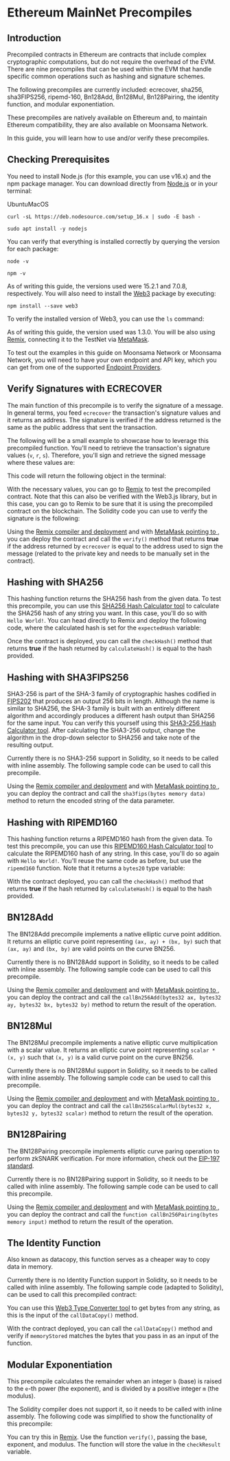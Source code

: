 # Ethereum MainNet Precompiles


## Introduction

Precompiled contracts in Ethereum are contracts that include complex cryptographic computations, but do not require the overhead of the EVM. There are nine precompiles that can be used within the EVM that handle specific common operations such as hashing and signature schemes.

The following precompiles are currently included: ecrecover, sha256, sha3FIPS256, ripemd-160, Bn128Add, Bn128Mul, Bn128Pairing, the identity function, and modular exponentiation.

These precompiles are natively available on Ethereum and, to maintain Ethereum compatibility, they are also available on Moonsama Network.

In this guide, you will learn how to use and/or verify these precompiles.

## Checking Prerequisites

You need to install Node.js (for this example, you can use v16.x) and the npm package manager. You can download directly from [Node.js](https://nodejs.org/en/download/) or in your terminal:

UbuntuMacOS

```
curl -sL https://deb.nodesource.com/setup_16.x | sudo -E bash -

sudo apt install -y nodejs

```

You can verify that everything is installed correctly by querying the version for each package:

```
node -v

```

```
npm -v

```

As of writing this guide, the versions used were 15.2.1 and 7.0.8, respectively. You will also need to install the [Web3](https://web3js.readthedocs.io/en/latest/) package by executing:

```
npm install --save web3

```

To verify the installed version of Web3, you can use the `ls` command:

As of writing this guide, the version used was 1.3.0. You will be also using [Remix](builders/build/eth-api/dev-env/remix/), connecting it to the  TestNet via [MetaMask](tokens/connect/metamask/).

To test out the examples in this guide on Moonsama Network or Moonsama Network, you will need to have your own endpoint and API key, which you can get from one of the supported [Endpoint Providers](builders/get-started/endpoints/).

## Verify Signatures with ECRECOVER

The main function of this precompile is to verify the signature of a message. In general terms, you feed `ecrecover` the transaction's signature values and it returns an address. The signature is verified if the address returned is the same as the public address that sent the transaction.

The following will be a small example to showcase how to leverage this precompiled function. You'll need to retrieve the transaction's signature values (`v`, `r`, `s`). Therefore, you'll sign and retrieve the signed message where these values are:

This code will return the following object in the terminal:

With the necessary values, you can go to [Remix](builders/build/eth-api/dev-env/remix/) to test the precompiled contract. Note that this can also be verified with the Web3.js library, but in this case, you can go to Remix to be sure that it is using the precompiled contract on the blockchain. The Solidity code you can use to verify the signature is the following:

Using the [Remix compiler and deployment](builders/build/eth-api/dev-env/remix) and with [MetaMask pointing to ](tokens/connect/metamask/), you can deploy the contract and call the `verify()` method that returns **true** if the address returned by `ecrecover` is equal to the address used to sign the message (related to the private key and needs to be manually set in the contract).

## Hashing with SHA256

This hashing function returns the SHA256 hash from the given data. To test this precompile, you can use this [SHA256 Hash Calculator tool](https://md5calc.com/hash/sha256) to calculate the SHA256 hash of any string you want. In this case, you'll do so with `Hello World!`. You can head directly to Remix and deploy the following code, where the calculated hash is set for the `expectedHash` variable:

Once the contract is deployed, you can call the `checkHash()` method that returns **true** if the hash returned by `calculateHash()` is equal to the hash provided.

## Hashing with SHA3FIPS256

SHA3-256 is part of the SHA-3 family of cryptographic hashes codified in [FIPS202](https://nvlpubs.nist.gov/nistpubs/FIPS/NIST.FIPS.202.pdf) that produces an output 256 bits in length. Although the name is similar to SHA256, the SHA-3 family is built with an entirely different algorithm and accordingly produces a different hash output than SHA256 for the same input. You can verify this yourself using this [SHA3-256 Hash Calculator tool](https://md5calc.com/hash/sha3-256). After calculating the SHA3-256 output, change the algorithm in the drop-down selector to SHA256 and take note of the resulting output.

Currently there is no SHA3-256 support in Solidity, so it needs to be called with inline assembly. The following sample code can be used to call this precompile.

Using the [Remix compiler and deployment](builders/build/eth-api/dev-env/remix/) and with [MetaMask pointing to ](tokens/connect/metamask/), you can deploy the contract and call the `sha3fips(bytes memory data)` method to return the encoded string of the data parameter.

## Hashing with RIPEMD160

This hashing function returns a RIPEMD160 hash from the given data. To test this precompile, you can use this [RIPEMD160 Hash Calculator tool](https://md5calc.com/hash/ripemd160) to calculate the RIPEMD160 hash of any string. In this case, you'll do so again with `Hello World!`. You'll reuse the same code as before, but use the `ripemd160` function. Note that it returns a `bytes20` type variable:

With the contract deployed, you can call the `checkHash()` method that returns **true** if the hash returned by `calculateHash()` is equal to the hash provided.

## BN128Add

The BN128Add precompile implements a native elliptic curve point addition. It returns an elliptic curve point representing `(ax, ay) + (bx, by)` such that `(ax, ay)` and `(bx, by)` are valid points on the curve BN256.

Currently there is no BN128Add support in Solidity, so it needs to be called with inline assembly. The following sample code can be used to call this precompile.

Using the [Remix compiler and deployment](builders/build/eth-api/dev-env/remix/) and with [MetaMask pointing to ](tokens/connect/metamask/), you can deploy the contract and call the `callBn256Add(bytes32 ax, bytes32 ay, bytes32 bx, bytes32 by)` method to return the result of the operation.

## BN128Mul

The BN128Mul precompile implements a native elliptic curve multiplication with a scalar value. It returns an elliptic curve point representing `scalar * (x, y)` such that `(x, y)` is a valid curve point on the curve BN256.

Currently there is no BN128Mul support in Solidity, so it needs to be called with inline assembly. The following sample code can be used to call this precompile.

Using the [Remix compiler and deployment](builders/build/eth-api/dev-env/remix/) and with [MetaMask pointing to ](tokens/connect/metamask/), you can deploy the contract and call the `callBn256ScalarMul(bytes32 x, bytes32 y, bytes32 scalar)` method to return the result of the operation.

## BN128Pairing

The BN128Pairing precompile implements elliptic curve paring operation to perform zkSNARK verification. For more information, check out the [EIP-197 standard](https://github.com/ethereum/EIPs/blob/master/EIPS/eip-197.md).

Currently there is no BN128Pairing support in Solidity, so it needs to be called with inline assembly. The following sample code can be used to call this precompile.

Using the [Remix compiler and deployment](builders/build/eth-api/dev-env/remix/) and with [MetaMask pointing to ](tokens/connect/metamask/), you can deploy the contract and call the `function callBn256Pairing(bytes memory input)` method to return the result of the operation.

## The Identity Function

Also known as datacopy, this function serves as a cheaper way to copy data in memory.

Currently there is no Identity Function support in Solidity, so it needs to be called with inline assembly. The following sample code (adapted to Solidity), can be used to call this precompiled contract:

You can use this [Web3 Type Converter tool](https://web3-type-converter.onbrn.com/) to get bytes from any string, as this is the input of the `callDataCopy()` method.

With the contract deployed, you can call the `callDataCopy()` method and verify if `memoryStored` matches the bytes that you pass in as an input of the function.

## Modular Exponentiation

This precompile calculates the remainder when an integer `b` (base) is raised to the `e`-th power (the exponent), and is divided by a positive integer `m` (the modulus).

The Solidity compiler does not support it, so it needs to be called with inline assembly. The following code was simplified to show the functionality of this precompile:

You can try this in [Remix](builders/build/eth-api/dev-env/remix/). Use the function `verify()`, passing the base, exponent, and modulus. The function will store the value in the `checkResult` variable.

